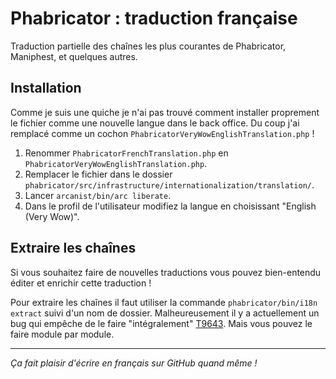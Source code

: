 # Phabricator : traduction française

Traduction partielle des chaînes les plus courantes de Phabricator, Maniphest, et quelques autres.

## Installation

Comme je suis une quiche je n'ai pas trouvé comment installer proprement le fichier comme une nouvelle langue dans le back office. Du coup j'ai remplacé comme un cochon ``PhabricatorVeryWowEnglishTranslation.php`` !

  1. Renommer ``PhabricatorFrenchTranslation.php`` en ``PhabricatorVeryWowEnglishTranslation.php``.
  2. Remplacer le fichier dans le dossier ``phabricator/src/infrastructure/internationalization/translation/``.
  3. Lancer ``arcanist/bin/arc liberate``.
  4. Dans le profil de l'utilisateur modifiez la langue en choisissant "English (Very Wow)".

## Extraire les chaînes

Si vous souhaitez faire de nouvelles traductions vous pouvez bien-entendu éditer et enrichir cette traduction !

Pour extraire les chaînes il faut utiliser la commande ``phabricator/bin/i18n extract`` suivi d'un nom de dossier. Malheureusement il y a actuellement un bug qui empêche de le faire "intégralement" [T9643](https://secure.phabricator.com/T9643). Mais vous pouvez le faire module par module.

----
*Ça fait plaisir d'écrire en français sur GitHub quand même !*
